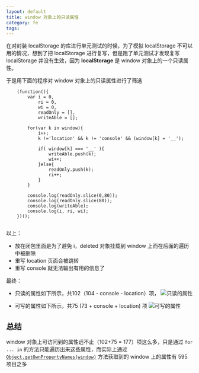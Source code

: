 ```yaml
---
layout: default
title: window 对象上的只读属性
category: fe
tags: 
---
```


在对封装 localStorage 的库进行单元测试的时候，为了模拟 localStorage 不可以用的情况，想到了把 localStorage 进行复写，但是跑了单元测试才发现复写 localStorage 并没有生效，因为 **localStorage** 是 window 对象上的一个只读属性。


于是用下面的程序对 window 对象上的只读属性进行了筛选


```
    (function(){
        var i = 0,
            ri = 0,
            wi = 0,
            readOnly = [],
            writeAble = [];

        for(var k in window){
            i++;
            k !='location' && k != 'console' && (window[k] = '__');

            if( window[k] === '__' ){
                writeAble.push(k);
                wi++;
            }else{
                readOnly.push(k);
                ri++;
            }
        }

        console.log(readOnly.slice(0,80));
        console.log(readOnly.slice(80));
        console.log(writeAble);
        console.log(i, ri, wi);
    })();    
    
```

以上：

+ 放在闭包里面是为了避免 i，deleted 对象挂载到 window 上而在后面的遍历中被删除
+ 重写 location 页面会被跳转
+ 重写 console 就无法输出有用的信息了

最终：

+ 只读的属性如下所示，共102（104 - console - location）项，
![只读的属性](http://labs.hellofe.com/upload/image/blog/b9/f1/40/7f9677aa691c1ca68317f7015b.png)

+ 可写的属性如下所示，共75 (73 + console + location) 项
![可写的属性](http://labs.hellofe.com/upload/image/blog/f0/f1/f0/076ef815a9a7214d668cdcabb0.png)

## 总结
window 对象上可访问到的属性远不止（102+75 = 177）项这么多，只是通过 `for ... in` 的方法只能遍历出来这些属性，而实际上通过 <a href="javascript:alert(Object.getOwnPropertyNames(window));">`Object.getOwnPropertyNames(window)`</a> 方法获取到的 window 上的属性有 595 项目之多

